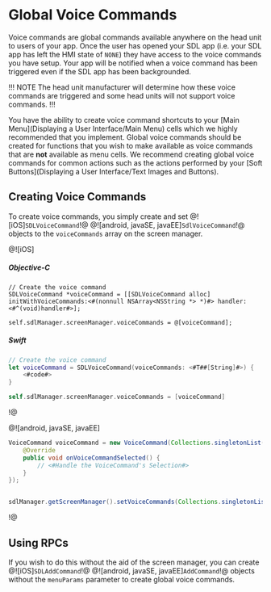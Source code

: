 # Global Voice Commands
Voice commands are global commands available anywhere on the head unit to users of your app. Once the user has opened your SDL app (i.e. your SDL app has left the HMI state of `NONE`) they have access to the voice commands you have setup. Your app will be notified when a voice command has been triggered even if the SDL app has been backgrounded.

!!! NOTE
The head unit manufacturer will determine how these voice commands are triggered and some head units will not support voice commands.
!!!

You have the ability to create voice command shortcuts to your [Main Menu](Displaying a User Interface/Main Menu) cells which we highly recommended that you implement. Global voice commands should be created for functions that you wish to make available as voice commands that are **not** available as menu cells. We recommend creating global voice commands for common actions such as the actions performed by your [Soft Buttons](Displaying a User Interface/Text Images and Buttons).


## Creating Voice Commands
To create voice commands, you simply create and set @![iOS]`SDLVoiceCommand`!@ @![android, javaSE, javaEE]`SdlVoiceCommand`!@ objects to the `voiceCommands` array on the screen manager.

@![iOS]
##### Objective-C
```objc
// Create the voice command
SDLVoiceCommand *voiceCommand = [[SDLVoiceCommand alloc] initWithVoiceCommands:<#(nonnull NSArray<NSString *> *)#> handler:<#^(void)handler#>];

self.sdlManager.screenManager.voiceCommands = @[voiceCommand];
```

##### Swift
```swift
// Create the voice command
let voiceCommand = SDLVoiceCommand(voiceCommands: <#T##[String]#>) {
    <#code#>
}

self.sdlManager.screenManager.voiceCommands = [voiceCommand]
```
!@

@![android, javaSE, javaEE]
```java
VoiceCommand voiceCommand = new VoiceCommand(Collections.singletonList("Command One"), new VoiceCommandSelectionListener() {
    @Override
    public void onVoiceCommandSelected() {
        // <#Handle the VoiceCommand's Selection#>
    }
});


sdlManager.getScreenManager().setVoiceCommands(Collections.singletonList(voiceCommand));
```
!@

## Using RPCs
If you wish to do this without the aid of the screen manager, you can create @![iOS]`SDLAddCommand`!@ @![android, javaSE, javaEE]`AddCommand`!@ objects without the `menuParams` parameter to create global voice commands.